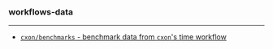 ### workflows-data

--------------------------------------------------------------------------------

- [`cxon/benchmarks` - benchmark data from `cxon`'s time workflow](cxon/README.md)
